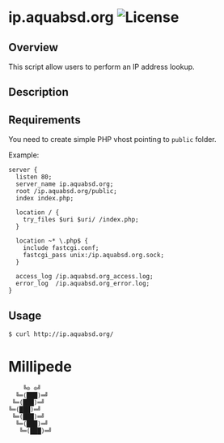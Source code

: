 # ip.aquabsd.org ![License][license-img]

## Overview

This script allow users to perform an IP address lookup.

## Description

## Requirements

You need to create simple PHP vhost pointing to `public` folder.

Example:

```
server {
  listen 80;
  server_name ip.aquabsd.org;
  root /ip.aquabsd.org/public;
  index index.php;

  location / {
    try_files $uri $uri/ /index.php;
  }

  location ~* \.php$ {
	include fastcgi.conf;
	fastcgi_pass unix:/ip.aquabsd.org.sock;
  }

  access_log /ip.aquabsd.org_access.log;
  error_log  /ip.aquabsd.org_error.log;
}
```

## Usage

```bash
$ curl http://ip.aquabsd.org/
```

# Millipede

```
    ╚⊙ ⊙╝
  ╚═(███)═╝
 ╚═(███)═╝
╚═(███)═╝
 ╚═(███)═╝
  ╚═(███)═╝
   ╚═(███)═╝
```

[license-img]: https://img.shields.io/badge/license-ISC-blue.svg
